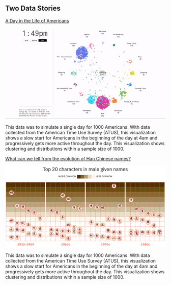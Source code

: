 ## Two Data Stories

[A Day in the Life of Americans](https://flowingdata.com/2015/12/15/a-day-in-the-life-of-americans/)

<p align="center">
<img src="assets/a_day_in_the_life_of_americans.gif">
</p>

This data was to simulate a single day for 1000 Americans. With data collected from the American Time Use Survey (ATUS), this visualization shows a slow start for Americans in the beginning of the day at 4am and progressively gets more active throughout the day. This visualization shows clustering and distributions within a sample size of 1000.


[What can we tell from the evolution of Han Chinese names?](https://kontinentalist.com/stories/a-cultural-history-of-han-chinese-names-for-girls-and-boys-in-china)

<p align="center">
<img src="assets/Evolution-of-Chinese-names-750x379.png">
</p>

This data was to simulate a single day for 1000 Americans. With data collected from the American Time Use Survey (ATUS), this visualization shows a slow start for Americans in the beginning of the day at 4am and progressively gets more active throughout the day. This visualization shows clustering and distributions within a sample size of 1000.

